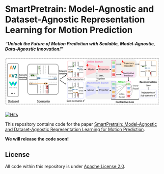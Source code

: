 # SmartPretrain: Model-Agnostic and Dataset-Agnostic Representation Learning for Motion Prediction

***“Unlock the Future of Motion Prediction with Scalable, Model-Agnostic, Data-Agnostic Innovation!”*** 

![pipeline](assets/pipeline.jpg)

[![Hits](https://hits.seeyoufarm.com/api/count/incr/badge.svg?url=https%3A%2F%2Fgithub.com%2Fyoungzhou1999%2FSmartPretrain&count_bg=%2379C83D&title_bg=%23555555&icon=&icon_color=%23E7E7E7&title=hits&edge_flat=false)](https://hits.seeyoufarm.com)

This repository contains code for the paper [SmartPretrain: Model-Agnostic and Dataset-Agnostic Representation Learning for Motion Prediction]().

**We will release the code soon!**

## License

All code within this repository is under [Apache License 2.0](https://www.apache.org/licenses/LICENSE-2.0).